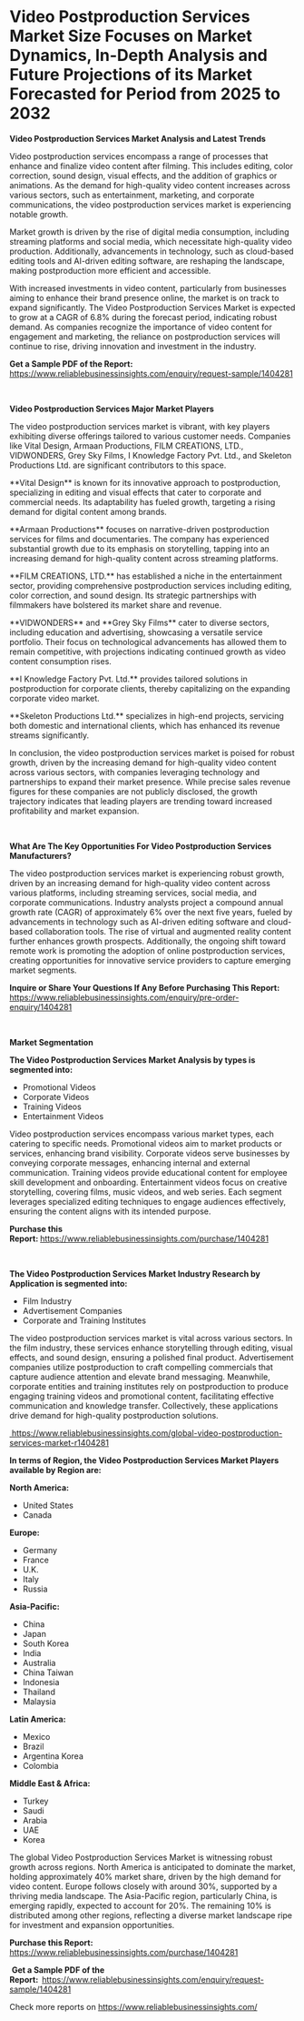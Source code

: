 <p><h1>Video Postproduction Services Market Size Focuses on Market Dynamics, In-Depth Analysis and Future Projections of its Market Forecasted for Period from 2025 to 2032</h1></p><p><strong>Video Postproduction Services Market Analysis and Latest Trends</strong></p>
<p><p>Video postproduction services encompass a range of processes that enhance and finalize video content after filming. This includes editing, color correction, sound design, visual effects, and the addition of graphics or animations. As the demand for high-quality video content increases across various sectors, such as entertainment, marketing, and corporate communications, the video postproduction services market is experiencing notable growth.</p><p>Market growth is driven by the rise of digital media consumption, including streaming platforms and social media, which necessitate high-quality video production. Additionally, advancements in technology, such as cloud-based editing tools and AI-driven editing software, are reshaping the landscape, making postproduction more efficient and accessible.</p><p>With increased investments in video content, particularly from businesses aiming to enhance their brand presence online, the market is on track to expand significantly. The Video Postproduction Services Market is expected to grow at a CAGR of 6.8% during the forecast period, indicating robust demand. As companies recognize the importance of video content for engagement and marketing, the reliance on postproduction services will continue to rise, driving innovation and investment in the industry.</p></p>
<p><strong>Get a Sample PDF of the Report:&nbsp;</strong> <a href="https://www.reliablebusinessinsights.com/enquiry/request-sample/1404281?utm_campaign=113&utm_medium=2&utm_source=Github&utm_content=ia&utm_term=13012025&utm_id=video-postproduction-services">https://www.reliablebusinessinsights.com/enquiry/request-sample/1404281</a></p>
<p>&nbsp;</p>
<p><strong>Video Postproduction Services Major Market Players</strong></p>
<p><p>The video postproduction services market is vibrant, with key players exhibiting diverse offerings tailored to various customer needs. Companies like Vital Design, Armaan Productions, FILM CREATIONS, LTD., VIDWONDERS, Grey Sky Films, I Knowledge Factory Pvt. Ltd., and Skeleton Productions Ltd. are significant contributors to this space.</p><p>**Vital Design** is known for its innovative approach to postproduction, specializing in editing and visual effects that cater to corporate and commercial needs. Its adaptability has fueled growth, targeting a rising demand for digital content among brands.</p><p>**Armaan Productions** focuses on narrative-driven postproduction services for films and documentaries. The company has experienced substantial growth due to its emphasis on storytelling, tapping into an increasing demand for high-quality content across streaming platforms.</p><p>**FILM CREATIONS, LTD.** has established a niche in the entertainment sector, providing comprehensive postproduction services including editing, color correction, and sound design. Its strategic partnerships with filmmakers have bolstered its market share and revenue.</p><p>**VIDWONDERS** and **Grey Sky Films** cater to diverse sectors, including education and advertising, showcasing a versatile service portfolio. Their focus on technological advancements has allowed them to remain competitive, with projections indicating continued growth as video content consumption rises.</p><p>**I Knowledge Factory Pvt. Ltd.** provides tailored solutions in postproduction for corporate clients, thereby capitalizing on the expanding corporate video market.</p><p>**Skeleton Productions Ltd.** specializes in high-end projects, servicing both domestic and international clients, which has enhanced its revenue streams significantly.</p><p>In conclusion, the video postproduction services market is poised for robust growth, driven by the increasing demand for high-quality video content across various sectors, with companies leveraging technology and partnerships to expand their market presence. While precise sales revenue figures for these companies are not publicly disclosed, the growth trajectory indicates that leading players are trending toward increased profitability and market expansion.</p></p>
<p>&nbsp;</p>
<p><strong>What Are The Key Opportunities For Video Postproduction Services Manufacturers?</strong></p>
<p><p>The video postproduction services market is experiencing robust growth, driven by an increasing demand for high-quality video content across various platforms, including streaming services, social media, and corporate communications. Industry analysts project a compound annual growth rate (CAGR) of approximately 6% over the next five years, fueled by advancements in technology such as AI-driven editing software and cloud-based collaboration tools. The rise of virtual and augmented reality content further enhances growth prospects. Additionally, the ongoing shift toward remote work is promoting the adoption of online postproduction services, creating opportunities for innovative service providers to capture emerging market segments.</p></p>
<p><strong>Inquire or Share Your Questions If Any Before Purchasing This Report:</strong> <a href="https://www.reliablebusinessinsights.com/enquiry/pre-order-enquiry/1404281?utm_campaign=113&utm_medium=2&utm_source=Github&utm_content=ia&utm_term=13012025&utm_id=video-postproduction-services">https://www.reliablebusinessinsights.com/enquiry/pre-order-enquiry/1404281</a></p>
<p>&nbsp;</p>
<p><strong>Market Segmentation</strong></p>
<p><strong>The Video Postproduction Services Market Analysis by types is segmented into:</strong></p>
<p><ul><li>Promotional Videos</li><li>Corporate Videos</li><li>Training Videos</li><li>Entertainment Videos</li></ul></p>
<p><p>Video postproduction services encompass various market types, each catering to specific needs. Promotional videos aim to market products or services, enhancing brand visibility. Corporate videos serve businesses by conveying corporate messages, enhancing internal and external communication. Training videos provide educational content for employee skill development and onboarding. Entertainment videos focus on creative storytelling, covering films, music videos, and web series. Each segment leverages specialized editing techniques to engage audiences effectively, ensuring the content aligns with its intended purpose.</p></p>
<p><strong>Purchase this Report:&nbsp;</strong><a href="https://www.reliablebusinessinsights.com/purchase/1404281?utm_campaign=113&utm_medium=2&utm_source=Github&utm_content=ia&utm_term=13012025&utm_id=video-postproduction-services">https://www.reliablebusinessinsights.com/purchase/1404281</a></p>
<p>&nbsp;</p>
<p><strong>The Video Postproduction Services Market Industry Research by Application is segmented into:</strong></p>
<p><ul><li>Film Industry</li><li>Advertisement Companies</li><li>Corporate and Training Institutes</li></ul></p>
<p><p>The video postproduction services market is vital across various sectors. In the film industry, these services enhance storytelling through editing, visual effects, and sound design, ensuring a polished final product. Advertisement companies utilize postproduction to craft compelling commercials that capture audience attention and elevate brand messaging. Meanwhile, corporate entities and training institutes rely on postproduction to produce engaging training videos and promotional content, facilitating effective communication and knowledge transfer. Collectively, these applications drive demand for high-quality postproduction solutions.</p></p>
<p><a href="https://www.reliablebusinessinsights.com/global-video-postproduction-services-market-r1404281?utm_campaign=113&utm_medium=2&utm_source=Github&utm_content=ia&utm_term=13012025&utm_id=video-postproduction-services">&nbsp;https://www.reliablebusinessinsights.com/global-video-postproduction-services-market-r1404281</a></p>
<p><strong>In terms of Region, the Video Postproduction Services Market Players available by Region are:</strong></p>
<p>
    <p> <strong> North America: </strong>
        <ul>
            <li>United States</li>
            <li>Canada</li>
        </ul>
        </p> 
    <p> <strong> Europe: </strong>
        <ul>
            <li>Germany</li>
            <li>France</li>
            <li>U.K.</li>
            <li>Italy</li>
            <li>Russia</li>
        </ul>
        </p> 
    <p> <strong> Asia-Pacific: </strong>
        <ul>
            <li>China</li>
            <li>Japan</li>
            <li>South Korea</li>
            <li>India</li>
            <li>Australia</li>
            <li>China Taiwan</li>
            <li>Indonesia</li>
            <li>Thailand</li>
            <li>Malaysia</li>
        </ul>
        </p> 
    <p> <strong> Latin America: </strong>
        <ul>
            <li>Mexico</li>
            <li>Brazil</li>
            <li>Argentina Korea</li>
            <li>Colombia</li>
        </ul>
        </p> 
    <p> <strong> Middle East & Africa: </strong>
        <ul>
            <li>Turkey</li>
            <li>Saudi</li>
            <li>Arabia</li>
            <li>UAE</li>
            <li>Korea</li>
        </ul>
    </p>
    </p>
<p><p>The global Video Postproduction Services Market is witnessing robust growth across regions. North America is anticipated to dominate the market, holding approximately 40% market share, driven by the high demand for video content. Europe follows closely with around 30%, supported by a thriving media landscape. The Asia-Pacific region, particularly China, is emerging rapidly, expected to account for 20%. The remaining 10% is distributed among other regions, reflecting a diverse market landscape ripe for investment and expansion opportunities.</p></p>
<p><strong>Purchase this Report: </strong><a href="https://www.reliablebusinessinsights.com/purchase/1404281?utm_campaign=113&utm_medium=2&utm_source=Github&utm_content=ia&utm_term=13012025&utm_id=video-postproduction-services">https://www.reliablebusinessinsights.com/purchase/1404281</a></p>
<p>&nbsp;<strong>Get a Sample PDF of the Report:&nbsp;&nbsp;</strong><a href="https://www.reliablebusinessinsights.com/enquiry/request-sample/1404281?utm_campaign=113&utm_medium=2&utm_source=Github&utm_content=ia&utm_term=13012025&utm_id=video-postproduction-services">https://www.reliablebusinessinsights.com/enquiry/request-sample/1404281</a></p>
<p><strong></strong></p>
<p>Check more reports on <a href="https://www.reliablebusinessinsights.com/?utm_campaign=113&utm_medium=2&utm_source=Github&utm_content=ia&utm_term=13012025&utm_id=video-postproduction-services">https://www.reliablebusinessinsights.com/</a></p>
